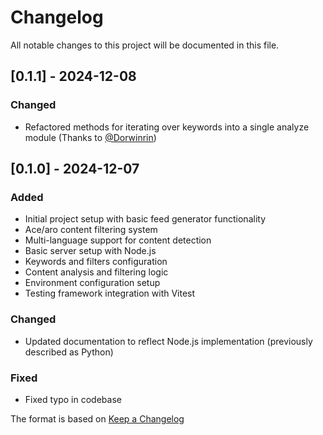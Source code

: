 # Changelog

All notable changes to this project will be documented in this file.

## [0.1.1] - 2024-12-08

### Changed
- Refactored methods for iterating over keywords into a single analyze module (Thanks to [@Dorwinrin](https://github.com/Dorwinrin))

## [0.1.0] - 2024-12-07

### Added
- Initial project setup with basic feed generator functionality
- Ace/aro content filtering system
- Multi-language support for content detection
- Basic server setup with Node.js
- Keywords and filters configuration
- Content analysis and filtering logic
- Environment configuration setup
- Testing framework integration with Vitest

### Changed
- Updated documentation to reflect Node.js implementation (previously described as Python)

### Fixed
- Fixed typo in codebase

The format is based on [Keep a Changelog](https://keepachangelog.com/en/1.0.0/)
